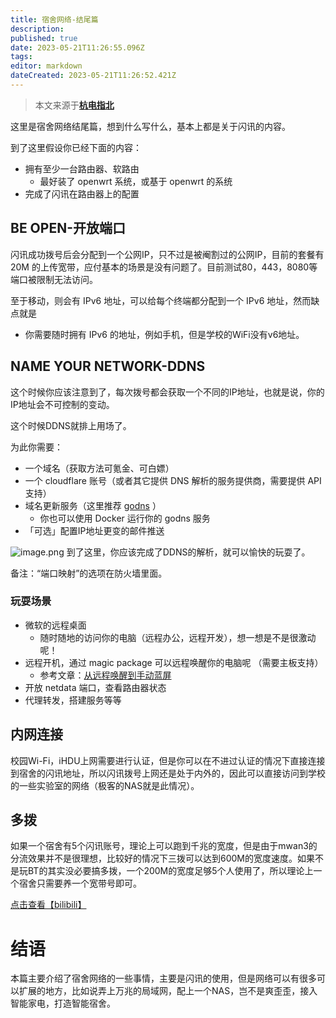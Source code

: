 ```yaml
---
title: 宿舍网络-结尾篇
description: 
published: true
date: 2023-05-21T11:26:55.096Z
tags: 
editor: markdown
dateCreated: 2023-05-21T11:26:52.421Z
---
```


> 本文来源于[**杭电指北**](https://www.yuque.com/hduer/guide)

这里是宿舍网络结尾篇，想到什么写什么，基本上都是关于闪讯的内容。

到了这里假设你已经下面的内容：

- 拥有至少一台路由器、软路由
    - 最好装了 openwrt 系统，或基于 openwrt 的系统
- 完成了闪讯在路由器上的配置

## BE OPEN-开放端口

闪讯成功拨号后会分配到一个公网IP，只不过是被阉割过的公网IP，目前的套餐有 20M 的上传宽带，应付基本的场景是没有问题了。目前测试80，443，8080等端口被限制无法访问。

至于移动，则会有 IPv6 地址，可以给每个终端都分配到一个 IPv6 地址，然而缺点就是

- 你需要随时拥有 IPv6 的地址，例如手机，但是学校的WiFi没有v6地址。

## NAME YOUR NETWORK-DDNS

这个时候你应该注意到了，每次拨号都会获取一个不同的IP地址，也就是说，你的IP地址会不可控制的变动。

这个时候DDNS就排上用场了。

为此你需要：

- 一个域名（获取方法可氪金、可白嫖）
- 一个 cloudflare 账号（或者其它提供 DNS 解析的服务提供商，需要提供 API 支持）
- 域名更新服务（这里推荐 [godns](https://github.com/TimothyYe/godns) ）
    - 你也可以使用 Docker 运行你的 godns 服务
- 「可选」配置IP地址更变的邮件推送

![image.png](https://cdn.nlark.com/yuque/0/2021/png/2596791/1627042809249-a16358e7-daf3-4879-b24b-7d47255b6576.png#clientId=u89d1f52e-175f-4&from=paste&height=365&id=u83c86fc9&originHeight=730&originWidth=812&originalType=binary&ratio=1&size=52985&status=done&style=none&taskId=ue805f6e6-0718-4f96-aef1-e90e64c9974&width=406)
到了这里，你应该完成了DDNS的解析，就可以愉快的玩耍了。

备注：“端口映射”的选项在防火墙里面。

### 玩耍场景

- 微软的远程桌面
    - 随时随地的访问你的电脑（远程办公，远程开发），想一想是不是很激动呢！
- 远程开机，通过 magic package 可以远程唤醒你的电脑呢 （需要主板支持）
    - 参考文章：[从远程唤醒到手动蓝屏](https://www.yuque.com/dreamer2q/blog/from-wol-to-bluescreen?view=doc_embed)
- 开放 netdata 端口，查看路由器状态
- 代理转发，搭建服务等等

## 内网连接

校园Wi-Fi，iHDU上网需要进行认证，但是你可以在不进过认证的情况下直接连接到宿舍的闪讯地址，所以闪讯拨号上网还是处于内外的，因此可以直接访问到学校的一些实验室的网络（极客的NAS就是此情况）。

## 多拨

如果一个宿舍有5个闪讯账号，理论上可以跑到千兆的宽度，但是由于mwan3的分流效果并不是很理想，比较好的情况下三拨可以达到600M的宽度速度。如果不是玩BT的其实没必要搞多拨，一个200M的宽度足够5个人使用了，所以理论上一个宿舍只需要养一个宽带号即可。

[点击查看【bilibili】](https://player.bilibili.com/player.html?bvid=BV1WP4y1Y7Ss)

# 结语

本篇主要介绍了宿舍网络的一些事情，主要是闪讯的使用，但是网络可以有很多可以扩展的地方，比如说弄上万兆的局域网，配上一个NAS，岂不是爽歪歪，接入智能家电，打造智能宿舍。
